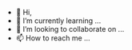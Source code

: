 - 👋 Hi,
- 🌱 I’m currently learning ...
- 💞️ I’m looking to collaborate on ...
- 📫 How to reach me ...
